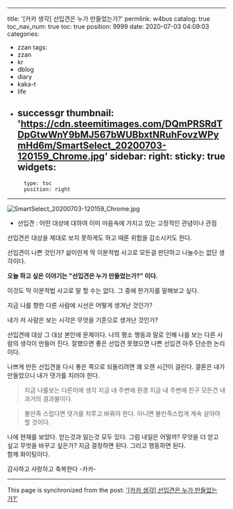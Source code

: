
---
title: '[카카 생각] 선입견은 누가 만들었는가?'
permlink: w4bus
catalog: true
toc_nav_num: true
toc: true
position: 9999
date: 2020-07-03 04:09:03
categories:
- zzan
tags:
- zzan
- kr
- dblog
- diary
- kaka-t
- life
- successgr
thumbnail: 'https://cdn.steemitimages.com/DQmPRSRdTDpGtwWnY9bMJ567bWUBbxtNRuhFovzWPymHd6m/SmartSelect_20200703-120159_Chrome.jpg'
sidebar:
    right:
        sticky: true
widgets:
    -
        type: toc
        position: right
---


![SmartSelect_20200703-120159_Chrome.jpg](https://cdn.steemitimages.com/DQmPRSRdTDpGtwWnY9bMJ567bWUBbxtNRuhFovzWPymHd6m/SmartSelect_20200703-120159_Chrome.jpg)

- 선입견 : 어떤 대상에 대하여 이미 마음속에 가지고 있는 고정적인 관념이나 관점


선입견은 대상을 제대로 보지 못하게도 하고
때론 위험을 감소시키도 한다.


선입견이 나쁜 것인가?
삶이란게 딱 이분적법 사고로 모든걸 
판단하고 나눌수는 없단 생각이다. 


**오늘 하고 싶은 이야기는 "선입견은 
누가 만들었는가?" 이다.**


이것도 딱 이분적법 사고로 말 할 수는 없다.
그 중에 한가지를 말해보고 싶다.


지금 나를 향한 다른 사람에 시선은
어떻게 생겨난 것인가? 


내가 저 사람은 보는 시각은 무엇을 
기준으로 생겨난 것인가? 


선입견에  대상 그 대상 본인에 문제이다. 
나의 평소 행동과 말로 인해
나를 보는 다른 사람의  생각이 만들어 진다.
잘했으면 좋은 선입견 못했으면 나쁜 선입견
아주 단순한 논리이다. 


나쁘게 만든 선입견을 다시 좋은 쪽으로
되돌리려면 꽤 오랜 시간이 걸린다. 
결론은 내가 만들었으니 내가 댓가를 치러야 한다.


>지금 나를보는 다른이에 생각
지금 내 주변에 환경 
지금 내 주변에 친구
모든건 내 과거의 결과물이다. 


>불만족 스럽다면 댓가를 치루고
바꿔야 한다.  아니면 불만족스럽게 
계속 살아야 할 것이다. 


나에 현재를 보았다.  얻는것과 잃는것 
모두 있다.  그럼 내일은 어떨까?
무엇을 더 얻고 싶고 무엇을  바꾸고 싶은가?
지금 결정하면 된다. 그리고 행동하면 된다.  
함께 화이팅이다. 

감사하고 사랑하고 축복한다 -카카-

- - -

This page is synchronized from the post: ['[카카 생각] 선입견은 누가 만들었는가?'](https://steemit.com/@successgr/w4bus)
